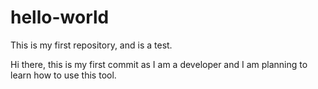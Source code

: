 # hello-world
This is my first repository, and is a test.

Hi there, this is my first commit as I am a developer and I am planning to learn how to use this tool.
